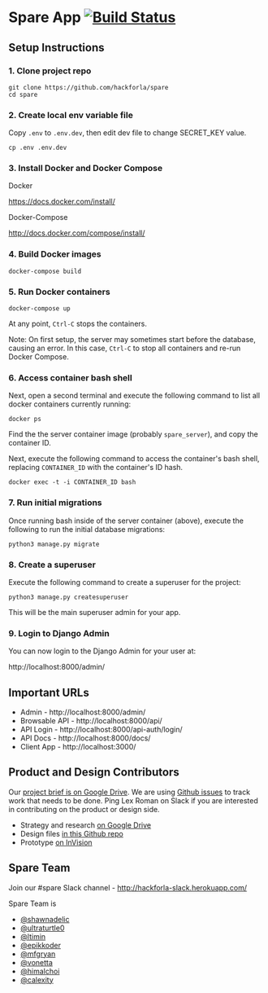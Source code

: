 # Spare App [![Build Status](https://travis-ci.org/hackforla/spare.svg?branch=master)](https://travis-ci.org/hackforla/spare)

## Setup Instructions

### 1. Clone project repo

```
git clone https://github.com/hackforla/spare
cd spare
```

### 2. Create local env variable file

Copy `.env` to `.env.dev`, then edit dev file
to change SECRET_KEY value.

```
cp .env .env.dev
```

### 3. Install Docker and Docker Compose

Docker

https://docs.docker.com/install/

Docker-Compose

http://docs.docker.com/compose/install/

### 4. Build Docker images

`docker-compose build`

### 5. Run Docker containers

`docker-compose up`

At any point, `Ctrl-C` stops the containers.

Note: On first setup, the server may sometimes start before the
      database, causing an error. In this case, `Ctrl-C` to stop
      all containers and re-run Docker Compose.

### 6. Access container bash shell
Next, open a second terminal and execute the following command to list all
docker containers currently running:

`docker ps`

Find the the server container image (probably `spare_server`), and
copy the container ID.

Next, execute the following command to access the container's bash shell,
replacing `CONTAINER_ID` with the container's ID hash.

`docker exec -t -i CONTAINER_ID bash`

### 7. Run initial migrations

Once running bash inside of the server container (above), execute the
following to run the initial database migrations:

`python3 manage.py migrate`

### 8. Create a superuser

Execute the following command to create a superuser for the project:

`python3 manage.py createsuperuser`

This will be the main superuser admin for your app.

### 9. Login to Django Admin

You can now login to the Django Admin for your user at:

http://localhost:8000/admin/

## Important URLs

* Admin - http://localhost:8000/admin/
* Browsable API - http://localhost:8000/api/
* API Login - http://localhost:8000/api-auth/login/
* API Docs - http://localhost:8000/docs/
* Client App - http://localhost:3000/

## Product and Design Contributors

Our [project brief is on Google Drive](https://docs.google.com/document/d/124thgq7tZZ-EexYIPA1Bffl7FYm4T2uc4MgKn_IASd0/edit?usp=sharing). We are using [Github issues](https://github.com/hackforla/spare/issues) to track work that needs to be done. Ping Lex Roman on Slack if you are interested in contributing on the product or design side.


* Strategy and research [on Google Drive](https://drive.google.com/drive/folders/1fpH1YDNswWP6DRxHW3QM6MvfKwzWW0ZK?usp=sharing)
* Design files [in this Github repo](https://github.com/hackforla/spare/tree/master/design)
* Prototype [on InVision](https://invis.io/YKH1L8TAB56#/291938149_Home)

## Spare Team

Join our #spare Slack channel -
http://hackforla-slack.herokuapp.com/

Spare Team is
* [@shawnadelic](https://github.com/shawnadelic)
* [@ultraturtle0](https://github.com/@ultraturtle0)
* [@ltimin](https://github.com/@ltimin)
* [@epikkoder](https://github.com/epikkoder)
* [@mfgryan](https://github.com/@mfgryan)
* [@vonetta](https://github.com/@vonetta)
* [@himalchoi](https://github.com/@himalchoi)
* [@calexity](https://github.com/@calexity)

